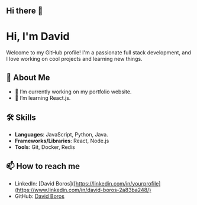 ## Hi there 👋

<!--
**davidus98/davidus98** is a ✨ _special_ ✨ repository because its `README.md` (this file) appears on your GitHub profile.

Here are some ideas to get you started:

- 🔭 I’m currently working on ...
- 🌱 I’m currently learning ...
- 👯 I’m looking to collaborate on ...
- 🤔 I’m looking for help with ...
- 💬 Ask me about ...
- 📫 How to reach me: ...
- 😄 Pronouns: ...
- ⚡ Fun fact: ...
-->

# Hi, I'm David

Welcome to my GitHub profile! I'm a passionate full stack development, and I love working on cool projects and learning new things.

## 🌱 About Me
- 🔭 I’m currently working on my portfolio website.
- 🌱 I’m learning React.js.

## 🛠 Skills
- **Languages**: JavaScript, Python, Java.
- **Frameworks/Libraries**: React, Node.js
- **Tools**: Git, Docker, Redis

## 📫 How to reach me
- LinkedIn: [David Boros]([https://linkedin.com/in/yourprofile](https://www.linkedin.com/in/david-boros-2a83ba248/)
- GitHub: [David Boros](https://github.com/davidus98?tab=overview&from=2024-10-01&to=2024-10-06)

